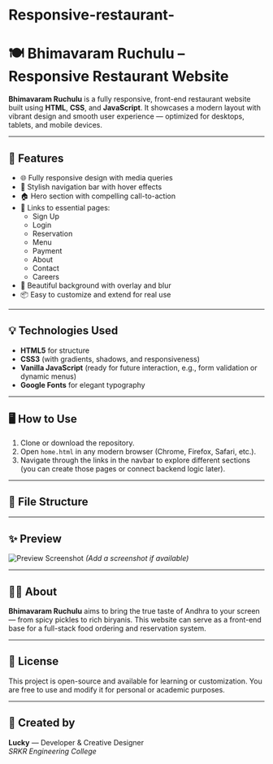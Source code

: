 # Responsive-restaurant-
# 🍽️ Bhimavaram Ruchulu – Responsive Restaurant Website

**Bhimavaram Ruchulu** is a fully responsive, front-end restaurant website built using **HTML**, **CSS**, and **JavaScript**. It showcases a modern layout with vibrant design and smooth user experience — optimized for desktops, tablets, and mobile devices.

---

## 🧠 Features

- 🌐 Fully responsive design with media queries
- 🎨 Stylish navigation bar with hover effects
- 🏠 Hero section with compelling call-to-action
- 📱 Links to essential pages:
  - Sign Up
  - Login
  - Reservation
  - Menu
  - Payment
  - About
  - Contact
  - Careers
- 📸 Beautiful background with overlay and blur
- 📦 Easy to customize and extend for real use

---

## 💡 Technologies Used

- **HTML5** for structure
- **CSS3** (with gradients, shadows, and responsiveness)
- **Vanilla JavaScript** (ready for future interaction, e.g., form validation or dynamic menus)
- **Google Fonts** for elegant typography

---

## 🖥️ How to Use

1. Clone or download the repository.
2. Open `home.html` in any modern browser (Chrome, Firefox, Safari, etc.).
3. Navigate through the links in the navbar to explore different sections (you can create those pages or connect backend logic later).

---

## 📁 File Structure


---

## ✨ Preview

![Preview Screenshot](#) *(Add a screenshot if available)*

---

## 👨‍🍳 About

**Bhimavaram Ruchulu** aims to bring the true taste of Andhra to your screen — from spicy pickles to rich biryanis. This website can serve as a front-end base for a full-stack food ordering and reservation system.

---

## 📜 License

This project is open-source and available for learning or customization. You are free to use and modify it for personal or academic purposes.

---

## 🙌 Created by

**Lucky** — Developer & Creative Designer  
*SRKR Engineering College*
